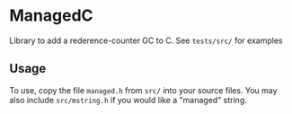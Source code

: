 # ManagedC

Library to add a rederence-counter GC to C. See `tests/src/` for examples

## Usage

To use, copy the file `managed.h` from `src/` into your source files. You may also include `src/mstring.h` if you would like a "managed" string.
